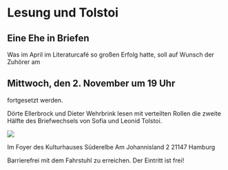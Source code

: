 # Lesung und Tolstoi

## Eine Ehe in Briefen

Was im April im Literaturcafé so großen Erfolg hatte, soll auf Wunsch
der Zuhörer am

## Mittwoch, den 2. November um 19 Uhr

fortgesetzt werden.

Dörte Ellerbrock und Dieter Wehrbrink lesen mit verteilten Rollen die
zweite Hälfte des Briefwechsels von Sofia und Leonid Tolstoi.

![](resources/tolstoi+und+frau.jpg)

Im Foyer des Kulturhauses Süderelbe 
Am Johannisland 2 
21147 Hamburg

Barrierefrei mit dem Fahrstuhl zu erreichen. Der Eintritt ist frei!
